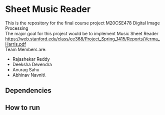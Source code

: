 # Sheet Music Reader 
This is the repository for the final course project M20CSE478 Digital Image Processing\
The major goal for this project would be to implement Music Sheet Reader https://web.stanford.edu/class/ee368/Project_Spring_1415/Reports/Verma_Harris.pdf  \
Team Members are:
- Rajashekar Reddy
- Deeksha Devendra
- Anurag Sahu
- Abhinav Navnit\

## Dependencies 

## How to run
